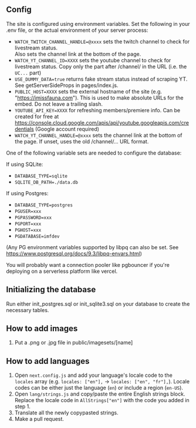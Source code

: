 ## Config

The site is configured using environment variables. Set the following in your .env file,
or the actual environment of your server process:

- `WATCH_TWITCH_CHANNEL_HANDLE=@xxxx` sets the twitch channel to check for livestream status.  
  Also sets the channel link at the bottom of the page.
- `WATCH_YT_CHANNEL_ID=XXXX` sets the youtube channel to check for livestream status. Copy
  only the part after /channel/ in the URL (i.e. the `UC...` part)
- `USE_DUMMY_DATA=true` returns fake stream status instead of scraping YT. See 
  getServerSideProps in pages/index.js.
- `PUBLIC_HOST=XXXX` sets the external hostname of the site (e.g. "https://imissfauna.com").
  This is used to make absolute URLs for the embed. Do not leave a trailing slash.
- `YOUTUBE_API_KEY=XXXX` for refreshing members/premiere info. Can be created for free at
  https://console.cloud.google.com/apis/api/youtube.googleapis.com/credentials (Google account required)
- `WATCH_YT_CHANNEL_HANDLE=@xxxx` sets the channel link at the bottom of the page. If unset,
  uses the old /channel/... URL format.

One of the following variable sets are needed to configure the database:

If using SQLite:

- `DATABASE_TYPE=sqlite`
- `SQLITE_DB_PATH=./data.db`

If using Postgres:

- `DATABASE_TYPE=postgres`
- `PGUSER=xxx`
- `PGPASSWORD=xxx`
- `PGPORT=xxx`
- `PGHOST=xxx`
- `PGDATABASE=imfdev`

(Any PG environment variables supported by libpq can also be set.
See https://www.postgresql.org/docs/9.3/libpq-envars.html)

You will probably want a connection pooler like pgbouncer if you're deploying on a serverless platform
like vercel.

## Initializing the database

Run either init_postgres.sql or init_sqlite3.sql on your database to create the necessary tables.

## How to add images

1. Put a .png or .jpg file in public/imagesets/[name]

## How to add languages

1. Open `next.config.js` and add your language's locale code to the `locales` array
   (e.g. `locales: ["en"],` -> `locales: ["en", "fr"],`). Locale codes can be either just
   the language (`en`) or include a region (`en-US`).
2. Open `lang/strings.js` and copy/paste the entire English strings block. Replace the
   locale code in `AllStrings["en"]` with the code you added in step 1.
3. Translate all the newly copypasted strings.
4. Make a pull request.
